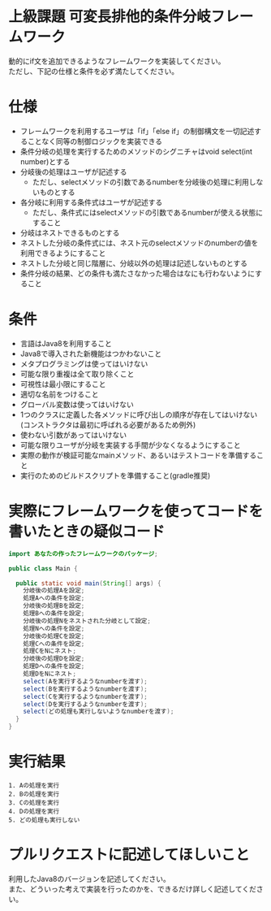 # 上級課題 可変長排他的条件分岐フレームワーク
動的にif文を追加できるようなフレームワークを実装してください。  
ただし、下記の仕様と条件を必ず満たしてください。


# 仕様
* フレームワークを利用するユーザは「if」「else if」の制御構文を一切記述することなく同等の制御ロジックを実装できる
* 条件分岐の処理を実行するためのメソッドのシグニチャはvoid select(int number)とする
* 分岐後の処理はユーザが記述する
  * ただし、selectメソッドの引数であるnumberを分岐後の処理に利用しないものとする
* 各分岐に利用する条件式はユーザが記述する
  * ただし、条件式にはselectメソッドの引数であるnumberが使える状態にすること
* 分岐はネストできるものとする
* ネストした分岐の条件式には、ネスト元のselectメソッドのnumberの値を利用できるようにすること
* ネストした分岐と同じ階層に、分岐以外の処理は記述しないものとする
* 条件分岐の結果、どの条件も満たさなかった場合はなにも行わないようにすること


# 条件
* 言語はJava8を利用すること
* Java8で導入された新機能はつかわないこと
* メタプログラミングは使ってはいけない
* 可能な限り重複は全て取り除くこと
* 可視性は最小限にすること
* 適切な名前をつけること
* グローバル変数は使ってはいけない
* 1つのクラスに定義した各メソッドに呼び出しの順序が存在してはいけない(コンストラクタは最初に呼ばれる必要があるため例外)
* 使わない引数があってはいけない
* 可能な限りユーザが分岐を実装する手間が少なくなるようにすること
* 実際の動作が検証可能なmainメソッド、あるいはテストコードを準備すること
* 実行のためのビルドスクリプトを準備すること(gradle推奨)


# 実際にフレームワークを使ってコードを書いたときの疑似コード
```java
import あなたの作ったフレームワークのパッケージ;

public class Main {

  public static void main(String[] args) {
    分岐後の処理Aを設定;
    処理Aへの条件を設定;
    分岐後の処理Bを設定;
    処理Bへの条件を設定;
    分岐後の処理Nをネストされた分岐として設定;
    処理Nへの条件を設定;
    分岐後の処理Cを設定;
    処理Cへの条件を設定;
    処理CをNにネスト;
    分岐後の処理Dを設定;
    処理Dへの条件を設定;
    処理DをNにネスト;
    select(Aを実行するようなnumberを渡す);
    select(Bを実行するようなnumberを渡す);
    select(Cを実行するようなnumberを渡す);
    select(Dを実行するようなnumberを渡す);
    select(どの処理も実行しないようなnumberを渡す);
  }
}
```

# 実行結果
```
1. Aの処理を実行
2. Bの処理を実行
3. Cの処理を実行
4. Dの処理を実行
5. どの処理も実行しない
```

# プルリクエストに記述してほしいこと
利用したJava8のバージョンを記述してください。  
また、どういった考えで実装を行ったのかを、できるだけ詳しく記述してください。
